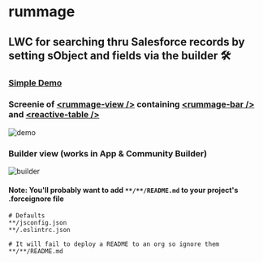 # rummage

## LWC for searching thru Salesforce records by setting sObject and fields via the builder 🛠

### [Simple Demo](https://jsmithdev-developer-edition.na85.force.com/s/)

### Screenie of [\<rummage-view />](force-app/main/default/lwc/reactiveView) containing [\<rummage-bar />](force-app/main/default/lwc/reactiveTable) and [\<reactive-table />](force-app/main/default/lwc/reactiveTable)

![demo](https://i.imgur.com/2lQFYnp.png)

### Builder view (works in App & Community Builder)

![builder](https://i.imgur.com/LgdyMxD.png)

#### Note: You'll probably want to add ```**/**/README.md``` to your project's .forceignore file

```
# Defaults
**/jsconfig.json
**/.eslintrc.json

# It will fail to deploy a README to an org so ignore them  
**/**/README.md
```
